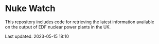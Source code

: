 # Nuke Watch

This repository includes code for retrieving the latest information available on the output of EDF nuclear power plants in the UK.

Last updated: 2023-05-15 18:10